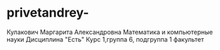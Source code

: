 # privetandrey-
Кулакович 
Маргарита 
Александровна 
Математика и компьютерные науки 
Дисциплина "Есть"
Курс 1,группа 6, подгруппа 1
факультет 